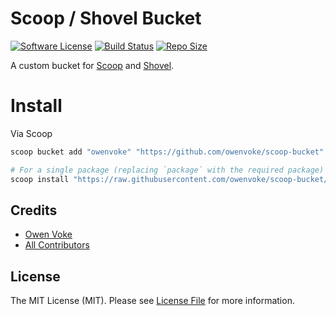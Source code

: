 # Scoop / Shovel Bucket

[![Software License][ico-license]](LICENSE.md)
[![Build Status][ico-github-actions]][link-github-actions]
[![Repo Size][ico-github-repo-size]][link-github-repo-size]

A custom bucket for [Scoop][link-scoop] and [Shovel][link-shovel].

# Install

Via Scoop

```powershell
scoop bucket add "owenvoke" "https://github.com/owenvoke/scoop-bucket"

# For a single package (replacing `package` with the required package)
scoop install "https://raw.githubusercontent.com/owenvoke/scoop-bucket/main/bucket/{package}.json"
```

## Credits

- [Owen Voke][link-author]
- [All Contributors][link-contributors]

## License

The MIT License (MIT). Please see [License File](LICENSE.md) for more information.

[ico-license]: https://img.shields.io/badge/license-MIT-brightgreen.svg?style=flat-square
[ico-github-actions]: https://img.shields.io/github/workflow/status/owenvoke/scoop-bucket/Auto%20Update.svg?style=flat-square
[ico-github-repo-size]: https://img.shields.io/github/repo-size/owenvoke/scoop-bucket?style=flat-square

[link-github-actions]: https://github.com/owenvoke/scoop-bucket/actions
[link-github-repo-size]: https://github.com/owenvoke/scoop-bucket/tree/main/bucket
[link-scoop]: https://scoop.sh
[link-shovel]: https://shovel.ash258.com
[link-author]: https://github.com/owenvoke
[link-contributors]: ../../contributors
